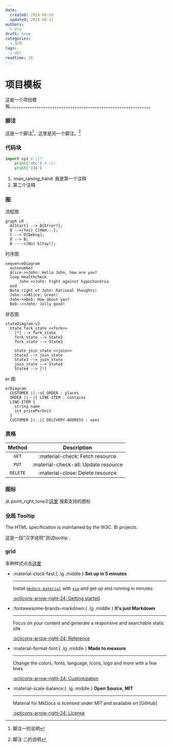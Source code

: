 ```yaml
---
date:
  created: 2024-08-10
  updated: 2024-08-11
authors:
  - wjw
draft: true
categories:
  - 杂项
tags:
  - dbt
readtime: 10
---
```


# 项目模板
这是一个项目模板。。。。。。。。。。。。。。。。。。。。。。。。。。。。。。。。。。。。。。。。。。。。。。。。。。。。。。。。。。。。。。。

<!-- more -->
### 脚注

这是一个脚注[^1]，这里是另一个脚注。[^2]

[^1]: 脚注一的说明
[^2]: 脚注 二的说明


### 代码块

``` py title="bubble_sort.py" linenums="1" hl_lines="2 3"
import sys # (1)!
    print('abc') # (2)
    print('234')
```

1. :man_raising_hand: 我是第一个注释
2. 第二个注释



### 图

流程图

``` mermaid
graph LR
  A[Start] --> B{Error?};
  B -->|Yes| C[Hmm...];
  C --> D[Debug];
  D --> B;
  B ---->|No| E[Yay!];
```

时序图

``` mermaid
sequenceDiagram
  autonumber
  Alice->>John: Hello John, how are you?
  loop Healthcheck
      John->>John: Fight against hypochondria
  end
  Note right of John: Rational thoughts!
  John-->>Alice: Great!
  John->>Bob: How about you?
  Bob-->>John: Jolly good!
```

状态图

``` mermaid
stateDiagram-v2
  state fork_state <<fork>>
    [*] --> fork_state
    fork_state --> State2
    fork_state --> State3

    state join_state <<join>>
    State2 --> join_state
    State3 --> join_state
    join_state --> State4
    State4 --> [*]
```


er 图

``` mermaid
erDiagram
  CUSTOMER ||--o{ ORDER : places
  ORDER ||--|{ LINE-ITEM : contains
  LINE-ITEM {
    string name
    int pricePerUnit
  }
  CUSTOMER }|..|{ DELIVERY-ADDRESS : uses
```

### 表格

| Method      | Description                          |
| :---------: | :----------------------------------: |
| `GET`       | :material-check:     Fetch resource  |
| `PUT`       | :material-check-all: Update resource |
| `DELETE`    | :material-close:     Delete resource |

### 图标

从:point_right_tone3:[这里](https://squidfunk.github.io/mkdocs-material/reference/icons-emojis/#search) 搜索支持的图标

### 全局 Tooltip

The HTML specification is maintained by the W3C.
BI projects.

这是一段"汉字说明"测试tooltip .


### grid

多种样式点击[这里](https://squidfunk.github.io/mkdocs-material/reference/grids/#usage)

<div class="grid cards" markdown>

-   :material-clock-fast:{ .lg .middle } __Set up in 5 minutes__

    ---

    Install [`mkdocs-material`](#) with [`pip`](#) and get up
    and running in minutes

    [:octicons-arrow-right-24: Getting started](#)

-   :fontawesome-brands-markdown:{ .lg .middle } __It's just Markdown__

    ---

    Focus on your content and generate a responsive and searchable static site

    [:octicons-arrow-right-24: Reference](#)

-   :material-format-font:{ .lg .middle } __Made to measure__

    ---

    Change the colors, fonts, language, icons, logo and more with a few lines

    [:octicons-arrow-right-24: Customization](#)

-   :material-scale-balance:{ .lg .middle } __Open Source, MIT__

    ---

    Material for MkDocs is licensed under MIT and available on [GitHub]

    [:octicons-arrow-right-24: License](#)

</div>
